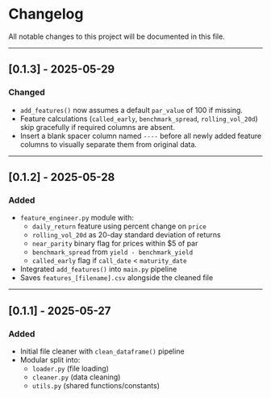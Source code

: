 # Changelog

All notable changes to this project will be documented in this file.

---

## [0.1.3] - 2025-05-29
### Changed
- `add_features()` now assumes a default `par_value` of 100 if missing.
- Feature calculations (`called_early`, `benchmark_spread`, `rolling_vol_20d`) skip gracefully if required columns are absent.
- Insert a blank spacer column named `----` before all newly added feature columns to visually separate them from original data.

---

## [0.1.2] - 2025-05-28
### Added
- `feature_engineer.py` module with:
  - `daily_return` feature using percent change on `price`
  - `rolling_vol_20d` as 20-day standard deviation of returns
  - `near_parity` binary flag for prices within $5 of par
  - `benchmark_spread` from `yield - benchmark_yield`
  - `called_early` flag if `call_date` < `maturity_date`
- Integrated `add_features()` into `main.py` pipeline
- Saves `features_[filename].csv` alongside the cleaned file

---

## [0.1.1] - 2025-05-27
### Added
- Initial file cleaner with `clean_dataframe()` pipeline
- Modular split into:
  - `loader.py` (file loading)
  - `cleaner.py` (data cleaning)
  - `utils.py` (shared functions/constants)
